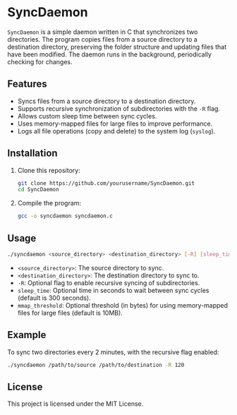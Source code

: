 
# SyncDaemon

`SyncDaemon` is a simple daemon written in C that synchronizes two directories. The program copies files from a source directory to a destination directory, preserving the folder structure and updating files that have been modified. The daemon runs in the background, periodically checking for changes.

## Features

- Syncs files from a source directory to a destination directory.
- Supports recursive synchronization of subdirectories with the `-R` flag.
- Allows custom sleep time between sync cycles.
- Uses memory-mapped files for large files to improve performance.
- Logs all file operations (copy and delete) to the system log (`syslog`).

## Installation

1. Clone this repository:
   ```bash
   git clone https://github.com/yourusername/SyncDaemon.git
   cd SyncDaemon
   ```

2. Compile the program:
   ```bash
   gcc -o syncdaemon syncdaemon.c
   ```

## Usage

```bash
./syncdaemon <source_directory> <destination_directory> [-R] [sleep_time] [mmap_threshold]
```

- `<source_directory>`: The source directory to sync.
- `<destination_directory>`: The destination directory to sync to.
- `-R`: Optional flag to enable recursive syncing of subdirectories.
- `sleep_time`: Optional time in seconds to wait between sync cycles (default is 300 seconds).
- `mmap_threshold`: Optional threshold (in bytes) for using memory-mapped files for large files (default is 10MB).

## Example

To sync two directories every 2 minutes, with the recursive flag enabled:

```bash
./syncdaemon /path/to/source /path/to/destination -R 120
```

## License

This project is licensed under the MIT License.